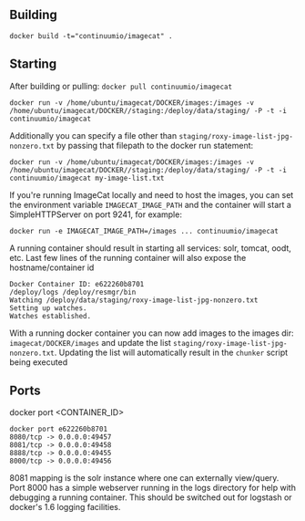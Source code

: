 
## Building

    docker build -t="continuumio/imagecat" .

## Starting

After building or pulling: `docker pull continuumio/imagecat`

    docker run -v /home/ubuntu/imagecat/DOCKER/images:/images -v /home/ubuntu/imagecat/DOCKER//staging:/deploy/data/staging/ -P -t -i continuumio/imagecat

Additionally you can specify a file other than ```staging/roxy-image-list-jpg-nonzero.txt``` by passing that filepath to the docker run statement:

    docker run -v /home/ubuntu/imagecat/DOCKER/images:/images -v /home/ubuntu/imagecat/DOCKER//staging:/deploy/data/staging/ -P -t -i continuumio/imagecat my-image-list.txt

If you're running ImageCat locally and need to host the images, you can set the environment variable ```IMAGECAT_IMAGE_PATH``` and the container will start a SimpleHTTPServer on port 9241, for example:

    docker run -e IMAGECAT_IMAGE_PATH=/images ... continuumio/imagecat

A running container should result in starting all services: solr, tomcat, oodt, etc.  Last few lines of the running container will also expose 
the hostname/container id

```
Docker Container ID: e622260b8701
/deploy/logs /deploy/resmgr/bin
Watching /deploy/data/staging/roxy-image-list-jpg-nonzero.txt
Setting up watches.
Watches established.
```

With a running docker container you can now add images to the images dir: `imagecat/DOCKER/images` and update the list `staging/roxy-image-list-jpg-nonzero.txt`. 
Updating the list will automatically result in the `chunker` script being executed

## Ports
docker port <CONTAINER_ID>
```
docker port e622260b8701
8080/tcp -> 0.0.0.0:49457
8081/tcp -> 0.0.0.0:49458
8888/tcp -> 0.0.0.0:49455
8000/tcp -> 0.0.0.0:49456
```

8081 mapping is the solr instance where one can externally view/query.  Port 8000 has a simple webserver running in the logs directory for 
help with debugging a running container.  This should be switched out for logstash or docker's 1.6 logging facilities.
